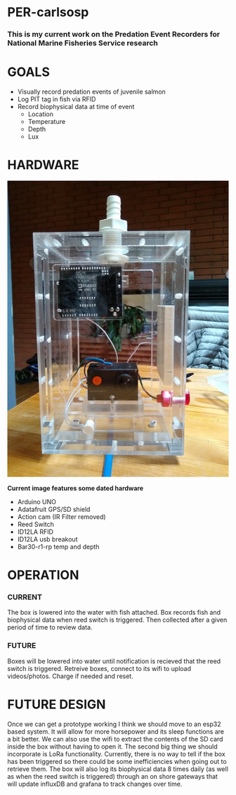 # PER-carlsosp
### This is my current work on the Predation Event Recorders for National Marine Fisheries Service research

# GOALS
- Visually record predation events of juvenile salmon
- Log PIT tag in fish via RFID
- Record biophysical data at time of event
  - Location
  - Temperature
  - Depth
  - Lux
  
# HARDWARE
![image](https://github.com/daswedishchef/PER-carlsosp/blob/master/Image2.jpg)

**Current image features some dated hardware**

- Arduino UNO
- Adatafruit GPS/SD shield
- Action cam (IR Filter removed)
- Reed Switch
- ID12LA RFID
- ID12LA usb breakout
- Bar30-r1-rp temp and depth

# OPERATION
### CURRENT
The box is lowered into the water with fish attached. Box records fish and biophysical data when reed switch is triggered. Then collected after a given period of time to review data.
### FUTURE
Boxes will be lowered into water until notification is recieved that the reed switch is triggered. Retreive boxes, connect to its wifi to upload videos/photos. Charge if needed and reset.

# FUTURE DESIGN

Once we can get a prototype working I think we should move to an esp32 based system. It will allow for more horsepower and its sleep functions are a bit better. We can also use the wifi to extract the contents of the SD card inside the box without having to open it. The second big thing we should incorporate is LoRa functionality. Currently, there is no way to tell if the box has been triggered so there could be some inefficiencies when going out to retrieve them. The box will also log its biophysical data 8 times daily (as well as when the reed switch is triggered) through an on shore gateways that will update influxDB and grafana to track changes over time.

